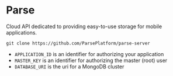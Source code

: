 # Parse

Cloud API dedicated to providing easy-to-use storage for mobile applications.


```
git clone https://github.com/ParsePlatform/parse-server
```

* `APPLICATION_ID` is an identifier for authorizing your application
* `MASTER_KEY` is an identifier for authorizing the master (root) user
* `DATABASE_URI` is the uri for a MongoDB cluster
